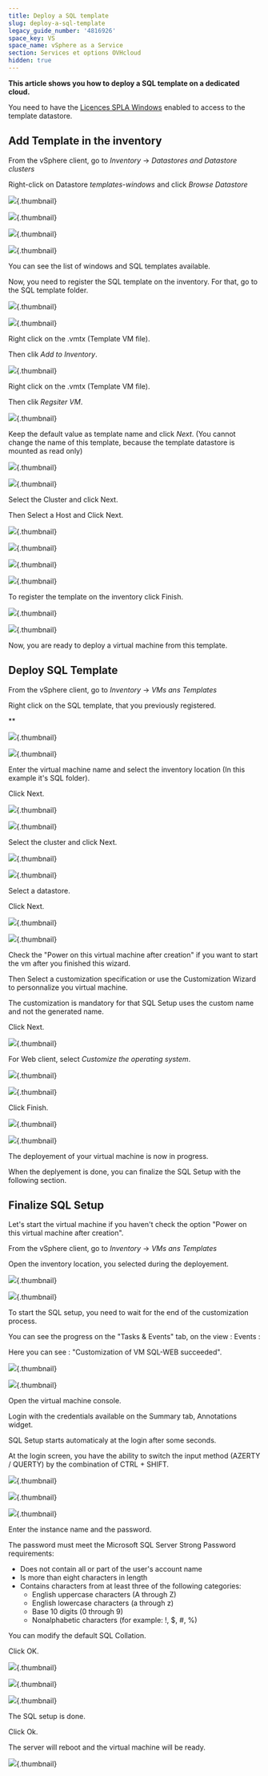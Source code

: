 ```yaml
---
title: Deploy a SQL template
slug: deploy-a-sql-template
legacy_guide_number: '4816926'
space_key: VS
space_name: vSphere as a Service
section: Services et options OVHcloud
hidden: true
---
```




**This article shows you how to deploy a SQL template on a dedicated cloud.**

You need to have the [Licences SPLA Windows](#) enabled to access to the template datastore.

Add Template in the inventory
-----------------------------

From the vSphere client, go to *Inventory* -&gt; *Datastores and Datastore clusters*

Right-click on Datastore *templates-windows* and click *Browse Datastore*

![](images/Datastores.png){.thumbnail}

![](images/web_datastore.png){.thumbnail}

![](images/browse.png){.thumbnail}

![](images/web_datastore_browse.png){.thumbnail}

You can see the list of windows and SQL templates available.

Now, you need to register the SQL template on the inventory. For that, go to the SQL template folder.

![](images/templates-windows.png){.thumbnail}

![](images/web_list_template.png){.thumbnail}

Right click on the .vmtx (Template VM file).

Then clik *Add to Inventory*.

![](images/addToInventory.png){.thumbnail}

Right click on the .vmtx (Template VM file).

Then clik *Regsiter VM*.

![](images/web_regsiterVM.png){.thumbnail}

Keep the default value as template name and click *Next*. (You cannot change the name of this template, because the template datastore is mounted as read only)

![](images/template_name.png){.thumbnail}

![](images/web_register_name_location.png){.thumbnail}

Select the Cluster and click Next.

Then Select a Host and Click Next.

![](images/template_cluster.png){.thumbnail}

![](images/template_host.png){.thumbnail}

![](images/web_register_cluster.png){.thumbnail}

![](images/web_resgister_host.png){.thumbnail}

To register the template on the inventory click Finish.

![](images/template_finish.png){.thumbnail}

![](images/web_resgister_finish.png){.thumbnail}

Now, you are ready to deploy a virtual machine from this template.

Deploy SQL Template
-------------------

From the vSphere client, go to *Inventory* -&gt; *VMs ans Templates*

Right click on the SQL template, that you previously registered.

**

![](images/deploy_template.png){.thumbnail}

![](images/web_deploy_from_template.png){.thumbnail}

Enter the virtual machine name and select the inventory location (In this example it's SQL folder).

Click Next.

![](images/deploy_name_folder.png){.thumbnail}

![](images/web_deploy_name_folder.png){.thumbnail}

Select the cluster and click Next.

![](images/deploy_cluster.png){.thumbnail}

![](images/web_deploy_cluster.png){.thumbnail}

Select a datastore.

Click Next.

![](images/deploy_datastore.png){.thumbnail}

![](images/web_deploy_datastore.png){.thumbnail}

Check the "Power on this virtual machine after creation" if you want to start the vm after you finished this wizard.

Then Select a customization specification or use the Customization Wizard to personnalize you virtual machine.

The customization is mandatory for that SQL Setup uses the custom name and not the generated name.

Click Next.

![](images/deploy_custo.png){.thumbnail}

For Web client, select *Customize the operating system*.

![](images/web_deploy_options.png){.thumbnail}

![](images/web_deploy_custom.png){.thumbnail}

Click Finish.

![](images/deploy_finish.png){.thumbnail}

![](images/web_deploy_finish.png){.thumbnail}

The deployement of your virtual machine is now in progress.

When the deplyement is done, you can finalize the SQL Setup with the following section.

Finalize SQL Setup
------------------

Let's start the virtual machine if you haven't check the option "Power on this virtual machine after creation".

From the vSphere client, go to *Inventory* -&gt; *VMs ans Templates*

Open the inventory location, you selected during the deployement.

![](images/virtual_machine.png){.thumbnail}

![](images/web_vm.png){.thumbnail}

To start the SQL setup, you need to wait for the end of the customization process.

You can see the progress on the "Tasks & Events" tab, on the view : Events :

Here you can see : "Customization of VM SQL-WEB succeeded".

![](images/customization.png){.thumbnail}

![](images/web_vm_events.png){.thumbnail}

Open the virtual machine console.

Login with the credentials available on the Summary tab, Annotations widget.

SQL Setup starts automaticaly at the login after some seconds.

At the login screen, you have the ability to switch the input method (AZERTY / QUERTY) by the combination of CTRL + SHIFT.

![](images/console.png){.thumbnail}

![](images/login.png){.thumbnail}

![](images/sql.png){.thumbnail}

Enter the instance name and the password.

The password must meet the Microsoft SQL Server Strong Password requirements:

- Does not contain all or part of the user's account name
- Is more than eight characters in length
- Contains characters from at least three of the following categories:
    - English uppercase characters (A through Z)
    - English lowercase characters (a through z)
    - Base 10 digits (0 through 9)
    - Nonalphabetic characters (for example: !, $, \#, %)

You can modify the default SQL Collation.

Click OK.

![](images/progress1.png){.thumbnail}

![](images/progress2.png){.thumbnail}

![](images/sql_done.png){.thumbnail}

The SQL setup is done.

Click Ok.

The server will reboot and the virtual machine will be ready.

![](images/sql_explorer.png){.thumbnail}


